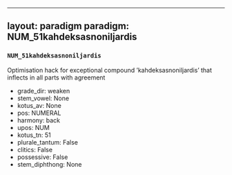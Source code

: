 
---
layout: paradigm
paradigm: NUM_51kahdeksasnoniljardis
---
### ` NUM_51kahdeksasnoniljardis `

Optimisation hack for exceptional compound ’kahdeksasnoniljardis’ that inflects in all parts with agreement
* grade_dir: weaken
* stem_vowel: None
* kotus_av: None
* pos: NUMERAL
* harmony: back
* upos: NUM
* kotus_tn: 51
* plurale_tantum: False
* clitics: False
* possessive: False
* stem_diphthong: None
